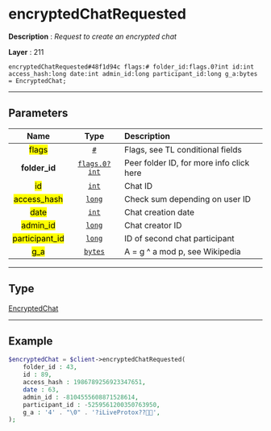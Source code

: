 # encryptedChatRequested

**Description** : *Request to create an encrypted chat*

**Layer** : 211

```tl
encryptedChatRequested#48f1d94c flags:# folder_id:flags.0?int id:int access_hash:long date:int admin_id:long participant_id:long g_a:bytes = EncryptedChat;
```

---

## Parameters

| Name | Type | Description |
| :---: | :---: | :--- |
| <mark>flags</mark> | [`#`](type/#) | Flags, see TL conditional fields |
| **folder_id** | [`flags.0?int`](type/int) | Peer folder ID, for more info click here |
| <mark>id</mark> | [`int`](type/int) | Chat ID |
| <mark>access_hash</mark> | [`long`](type/long) | Check sum depending on user ID |
| <mark>date</mark> | [`int`](type/int) | Chat creation date |
| <mark>admin_id</mark> | [`long`](type/long) | Chat creator ID |
| <mark>participant_id</mark> | [`long`](type/long) | ID of second chat participant |
| <mark>g_a</mark> | [`bytes`](type/bytes) | A = g ^ a mod p, see Wikipedia |

---

## Type

[EncryptedChat](type/EncryptedChat)

---

## Example

```php
$encryptedChat = $client->encryptedChatRequested(
	folder_id : 43,
	id : 89,
	access_hash : 1986789256923347651,
	date : 63,
	admin_id : -8104555608871528614,
	participant_id : -5259561200350763950,
	g_a : '4' . "\0" . '?iLiveProtox??',
);
```